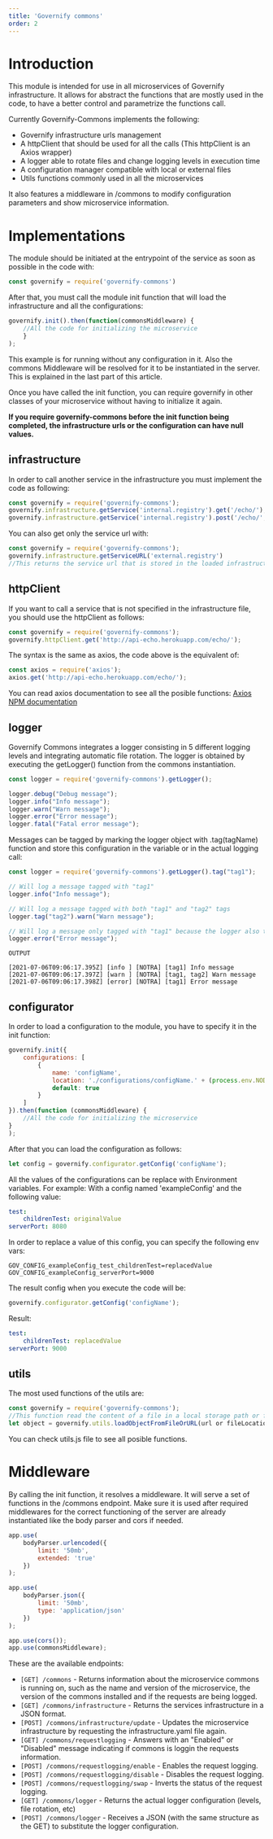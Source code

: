 ```yaml
---
title: 'Governify commons'
order: 2
---
```


# Introduction
This module is intended for use in all microservices of Governify infrastructure.
It allows for abstract the functions that are mostly used in the code, to have a better control and parametrize the functions call.

Currently Governify-Commons implements the following:
- Governify infrastructure urls management
- A httpClient that should be used for all the calls (This httpClient is an Axios wrapper)
- A logger able to rotate files and change logging levels in execution time
- A configuration manager compatible with local or external files
- Utils functions commonly used in all the microservices

It also features a middleware in /commons to modify configuration parameters and show microservice information.

# Implementations

The module should be initiated at the entrypoint of the service as soon as possible in the code with:
```javascript
const governify = require('governify-commons')
```

After that, you must call the module init function that will load the infrastructure and all the configurations:
```javascript
governify.init().then(function(commonsMiddleware) {
    //All the code for initializing the microservice
    }
);
```

This example is for running without any configuration in it. Also the commons Middleware will be resolved for it to be instantiated in the server. This is explained in the last part of this article.

Once you have called the init function, you can require governify in other classes of your microservice without having to initialize it again.

**If you require governify-commons before the init function being completed, the infrastructure urls or the configuration can have null values.**

## infrastructure

   In order to call another service in the infrastructure you must implement the code as following:
```javascript
const governify = require('governify-commons');
governify.infrastructure.getService('internal.registry').get('/echo/');
governify.infrastructure.getService('internal.registry').post('/echo/', {body}, {config});
```

You can also get only the service url with:
```javascript
const governify = require('governify-commons');
governify.infrastructure.getServiceURL('external.registry')
//This returns the service url that is stored in the loaded infrastructure file as (external.registry)
```
      

## httpClient

If you want to call a service that is not specified in the infrastructure file, you should use the httpClient as follows:

```javascript
const governify = require('governify-commons');
governify.httpClient.get('http://api-echo.herokuapp.com/echo/');
```

 The syntax is the same as axios, the code above is the equivalent of:

```javascript
const axios = require('axios');
axios.get('http://api-echo.herokuapp.com/echo/');
```
    
You can read axios documentation to see all the posible functions:
[Axios NPM documentation](https://www.npmjs.com/package/axios)

## logger

Governify Commons integrates a logger consisting in 5 different logging levels and integrating automatic file rotation. The logger is obtained by executing the getLogger() function from the commons instantiation.

```javascript
const logger = require('governify-commons').getLogger();

logger.debug("Debug message");
logger.info("Info message");
logger.warn("Warn message");
logger.error("Error message");
logger.fatal("Fatal error message");
```


Messages can be tagged by marking the logger object with .tag(tagName) function and store this configuration in the variable or in the actual logging call:

```javascript
const logger = require('governify-commons').getLogger().tag("tag1");

// Will log a message tagged with "tag1"
logger.info("Info message");

// Will log a message tagged with both "tag1" and "tag2" tags
logger.tag("tag2").warn("Warn message");

// Will log a message only tagged with "tag1" because the logger also tagged with tag2 wasn't stored in the logger variable
logger.error("Error message");
```

```
OUTPUT

[2021-07-06T09:06:17.395Z] [info ] [NOTRA] [tag1] Info message
[2021-07-06T09:06:17.397Z] [warn ] [NOTRA] [tag1, tag2] Warn message
[2021-07-06T09:06:17.398Z] [error] [NOTRA] [tag1] Error message
```

## configurator

In order to load a configuration to the module, you have to specify it in the init function:

```javascript
governify.init({
    configurations: [
        {
            name: 'configName',
            location: './configurations/configName.' + (process.env.NODE_ENV || 'development') + '.yaml',
            default: true
        }
    ]
}).then(function (commonsMiddleware) {
    //All the code for initializing the microservice
}
);
```

After that you can load the configuration as follows:

```javascript
let config = governify.configurator.getConfig('configName');
 ``` 

 All the values of the configurations can be replace with Environment variables. 
 For example:
 With a config named 'exampleConfig' and the following value:


```yaml
test:
    childrenTest: originalValue
serverPort: 8080
```   

In order to replace a value of this config, you can specify the following env vars:


```
GOV_CONFIG_exampleConfig_test_childrenTest=replacedValue
GOV_CONFIG_exampleConfig_serverPort=9000
```

The result config when you execute the code will be:
```javascript
governify.configurator.getConfig('configName');
```    
Result:

```yaml
test:
    childrenTest: replacedValue
serverPort: 9000
```
    

## utils

The most used functions of the utils are:
```javascript
const governify = require('governify-commons');
//This function read the content of a file in a local storage path or from a external url
let object = governify.utils.loadObjectFromFileOrURL(url or fileLocation);
```
    
You can check utils.js file to see all posible functions.

# Middleware

By calling the init function, it resolves a middleware. It will serve a set of functions in the /commons endpoint. Make sure it is used after required middlewares for the correct functioning of the server are already instantiated like the body parser and cors if needed.

```javascript
app.use(
    bodyParser.urlencoded({
        limit: '50mb',
        extended: 'true'
    })
);

app.use(
    bodyParser.json({
        limit: '50mb',
        type: 'application/json'
    })
);

app.use(cors());
app.use(commonsMiddleware);
```

These are the available endpoints:
 - `[GET] /commons` - Returns information about the microservice commons is running on, such as the name and version of the microservice, the version of the commons installed and if the requests are being logged.
 - `[GET] /commons/infrastructure` - Returns the services infrastructure in a JSON format.
 - `[POST] /commons/infrastructure/update` - Updates the microservice infrastructure by requesting the infrastructure.yaml file again.
 - `[GET] /commons/requestlogging` - Answers with an "Enabled" or "Disabled" message indicating if commons is loggin the requests information.
 - `[POST] /commons/requestlogging/enable` - Enables the request logging.
 - `[POST] /commons/requestlogging/disable` - Disables the request logging.
 - `[POST] /commons/requestlogging/swap` - Inverts the status of the request logging.
 - `[GET] /commons/logger` - Returns the actual logger configuration (levels, file rotation, etc)
 - `[POST] /commons/logger` - Receives a JSON (with the same structure as the GET) to substitute the logger configuration.
